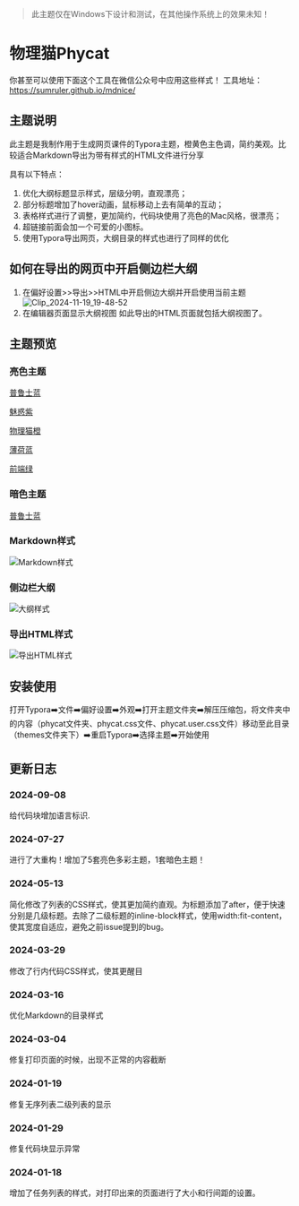 >此主题仅在Windows下设计和测试，在其他操作系统上的效果未知！

# 物理猫Phycat
你甚至可以使用下面这个工具在微信公众号中应用这些样式！
工具地址：https://sumruler.github.io/mdnice/
## 主题说明

此主题是我制作用于生成网页课件的Typora主题，橙黄色主色调，简约美观。比较适合Markdown导出为带有样式的HTML文件进行分享

具有以下特点：
1. 优化大纲标题显示样式，层级分明，直观漂亮；
2. 部分标题增加了hover动画，鼠标移动上去有简单的互动；
3. 表格样式进行了调整，更加简约，代码块使用了亮色的Mac风格，很漂亮；
4. 超链接前面会加一个可爱的小图标。
5. 使用Typora导出网页，大纲目录的样式也进行了同样的优化

## 如何在导出的网页中开启侧边栏大纲
1. 在偏好设置>>导出>>HTML中开启侧边大纲并开启使用当前主题
![Clip_2024-11-19_19-48-52](https://github.com/user-attachments/assets/62c12599-cb39-4483-b466-04fb99be3a0f)
2. 在编辑器页面显示大纲视图
如此导出的HTML页面就包括大纲视图了。

## 主题预览

### 亮色主题

[普鲁士蓝](https://sumruler.github.io/typora-theme-phycat/phycat-plusblue.html)

[魅惑紫](https://sumruler.github.io/typora-theme-phycat/phycat-purple.html)

[物理猫橙](https://sumruler.github.io/typora-theme-phycat/phycat-orange.html)

[薄荷蓝](https://sumruler.github.io/typora-theme-phycat/phycat-mint.html)

[前端绿](https://sumruler.github.io/typora-theme-phycat/phycat-green.html)

### 暗色主题

[普鲁士蓝](https://sumruler.github.io/typora-theme-phycat/phycat-dark.html)



### Markdown样式

![Markdown样式](https://cdn.phycat.cn/img/typora-theme-phycat.png)

### 侧边栏大纲

![大纲样式](https://cdn.phycat.cn/img/github/phycat-outline.png)

### 导出HTML样式

![导出HTML样式](https://cdn.phycat.cn/img/github/phycat-HTML.png)

## 安装使用

打开Typora➡️文件➡️偏好设置➡️外观➡️打开主题文件夹➡️解压压缩包，将文件夹中的内容（phycat文件夹、phycat.css文件、phycat.user.css文件）移动至此目录（themes文件夹下）➡️重启Typora➡️选择主题➡️开始使用

## 更新日志 
### 2024-09-08
给代码块增加语言标识.
### 2024-07-27
进行了大重构！增加了5套亮色多彩主题，1套暗色主题！
### 2024-05-13
简化修改了列表的CSS样式，使其更加简约直观。为标题添加了after，便于快速分别是几级标题。去除了二级标题的inline-block样式，使用width:fit-content，使其宽度自适应，避免之前issue提到的bug。
### 2024-03-29
修改了行内代码CSS样式，使其更醒目
### 2024-03-16
优化Markdown的目录样式
### 2024-03-04
修复打印页面的时候，出现不正常的内容截断
### 2024-01-19
修复无序列表二级列表的显示
### 2024-01-29
修复代码块显示异常
### 2024-01-18
增加了任务列表的样式，对打印出来的页面进行了大小和行间距的设置。 





